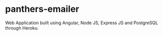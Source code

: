 # panthers-emailer
Web Application built using Angular, Node JS, Express JS and PostgreSQL through Heroku.  
